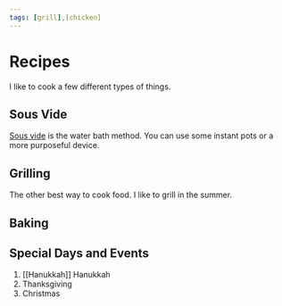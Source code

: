 ```yaml
---
tags: [grill],[chicken]
--- 
```


# Recipes

I like to cook a few different types of things. 

## Sous Vide

[Sous vide](https://ranon.github.io/neuron/sous_vide.html) is the water bath method. You can use some instant pots or a more purposeful device.

## Grilling 

The other best way to cook food. I like to grill in the summer. 


## Baking 

## Special Days and Events

1. [[Hanukkah]] Hanukkah
2. Thanksgiving
3. Christmas